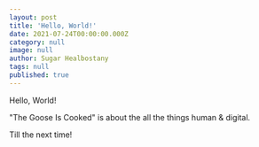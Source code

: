 ```yaml
---
layout: post
title: 'Hello, World!'
date: 2021-07-24T00:00:00.000Z
category: null
image: null
author: Sugar Healbostany
tags: null
published: true
---
```

Hello, World!

"The Goose Is Cooked" is about the all the things human & digital.

Till the next time!
